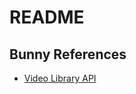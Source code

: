 # README


## Bunny References

- [Video Library API](https://docs.bunny.net/reference/videolibrarypublic_index)